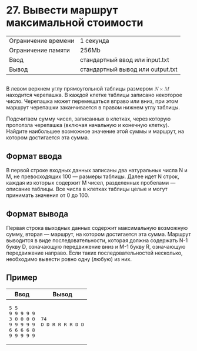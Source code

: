 <div class="problem-statement">
   <div class="header">
      <h1 class="title">27. Вывести маршрут максимальной стоимости</h1>
      <table>
         <tr class="time-limit">
            <td class="property-title">Ограничение времени</td>
            <td>1&nbsp;секунда</td>
         </tr>
         <tr class="memory-limit">
            <td class="property-title">Ограничение памяти</td>
            <td>256Mb</td>
         </tr>
         <tr class="input-file">
            <td class="property-title">Ввод</td>
            <td colspan="1">стандартный ввод или input.txt</td>
         </tr>
         <tr class="output-file">
            <td class="property-title">Вывод</td>
            <td colspan="1">стандартный вывод или output.txt</td>
         </tr>
      </table>
   </div>
   <h2></h2>
   <div class="legend"> В левом верхнем углу прямоугольной таблицы размером <!--l. 47--><math display="inline" style="text-indent: 0em;" xmlns="http://www.w3.org/1998/Math/MathML"><mi>N</mi>
      <mo>×</mo> <mi>M</mi></math> находится черепашка. В каждой клетке таблицы записано некоторое число. Черепашка может перемещаться
      вправо или вниз, при этом маршрут черепашки заканчивается в правом нижнем углу таблицы. <!--l. 49-->
      <p style="text-indent: 0em;">Подсчитаем сумму чисел, записанных в клетках, через которую проползла черепашка (включая начальную
      и конечную клетку). Найдите наибольшее возможное значение этой суммы и маршрут, на котором достигается эта сумма. </p>
      
   </div>
   <h2>Формат ввода</h2>
   <div class="input-specification"> В первой строке входных данных записаны два натуральных числа N и M, не превосходящих 100&nbsp;— размеры таблицы. Далее идет
      N строк, каждая из которых содержит M чисел, разделенных пробелами&nbsp;— описание таблицы. Все числа в клетках таблицы целые
      и могут принимать значения от 0 до 100. 
   </div>
   <h2>Формат вывода</h2>
   <div class="output-specification"> Первая строка выходных данных содержит максимальную возможную сумму, вторая&nbsp;— маршрут, на котором достигается эта сумма.
      Маршрут выводится в виде последовательности, которая должна содержать N-1 букву D, означающую передвижение вниз и M-1 букву
      R, означающую передвижение направо. Если таких последовательностей несколько, необходимо вывести ровно одну (любую) из них.
      
   </div>
   <h2>Пример</h2>
   <table class="sample-tests">
      <thead>
         <tr>
            <th>Ввод</th>
            <th>Вывод</th>
         </tr>
      </thead>
      <tbody>
         <tr>
            <td><pre>5 5
9 9 9 9 9
3 0 0 0 0
9 9 9 9 9
6 6 6 6 8
9 9 9 9 9
</pre></td>
            <td><pre>74
D D R R R R D D
</pre></td>
         </tr>
      </tbody>
   </table>
</div></div>
